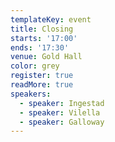 ```yaml
---
templateKey: event
title: Closing
starts: '17:00'
ends: '17:30'
venue: Gold Hall
color: grey
register: true
readMore: true
speakers:
  - speaker: Ingestad
  - speaker: Vilella
  - speaker: Galloway
---
```


